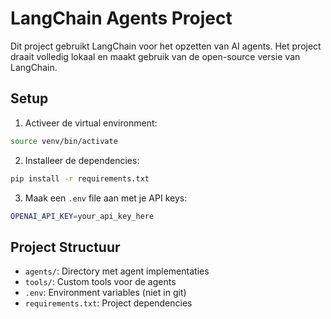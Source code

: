 # LangChain Agents Project

Dit project gebruikt LangChain voor het opzetten van AI agents. Het project draait volledig lokaal en maakt gebruik van de open-source versie van LangChain.

## Setup

1. Activeer de virtual environment:
```bash
source venv/bin/activate
```

2. Installeer de dependencies:
```bash
pip install -r requirements.txt
```

3. Maak een `.env` file aan met je API keys:
```bash
OPENAI_API_KEY=your_api_key_here
```

## Project Structuur
- `agents/`: Directory met agent implementaties
- `tools/`: Custom tools voor de agents
- `.env`: Environment variables (niet in git)
- `requirements.txt`: Project dependencies
